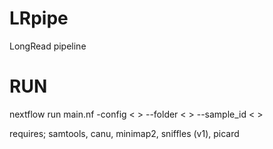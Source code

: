 # LRpipe
LongRead pipeline

# RUN
nextflow run main.nf -config < > --folder < > --sample_id < >

requires;
samtools, canu, minimap2, sniffles (v1), picard
